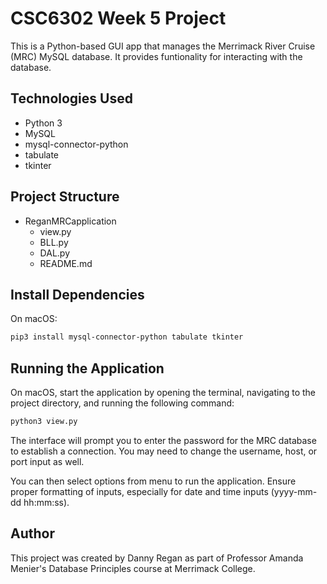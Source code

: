 # CSC6302 Week 5 Project

This is a Python-based GUI app that manages the Merrimack River Cruise (MRC) MySQL database. It provides funtionality for interacting with the database.

## Technologies Used

- Python 3
- MySQL
- mysql-connector-python
- tabulate
- tkinter

## Project Structure

- ReganMRCapplication
    - view.py
    - BLL.py
    - DAL.py
    - README.md

## Install Dependencies

On macOS:

```bash
pip3 install mysql-connector-python tabulate tkinter
```

## Running the Application

 On macOS, start the application by opening the terminal, navigating to the project directory, and running the following command:

```bash
python3 view.py
```

The interface will prompt you to enter the password for the MRC database to establish a connection. You may need to change the username, host, or port input as well.

You can then select options from menu to run the application. Ensure proper formatting of inputs, especially for date and time inputs (yyyy-mm-dd hh:mm:ss).

## Author

This project was created by Danny Regan as part of Professor Amanda Menier's Database Principles course at Merrimack College.